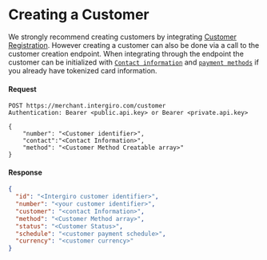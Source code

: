 # Creating a Customer

We strongly recommend creating customers by integrating [Customer Registration](./customer-registration.html#customer-registration). 
However creating a customer can also be done via a call to the customer creation endpoint.
When integrating through the endpoint the customer can be initialized with [`Contact information`](../../integrate/acquiring/reference.html#contact) 
and [`payment methods`](./customer-methods.html#customer-methods) if you already have tokenized card information.

#### Request
``` {1}
POST https://merchant.intergiro.com/customer
Authentication: Bearer <public.api.key> or Bearer <private.api.key>

{
    "number": "<Customer identifier>",
    "contact":"<Contact Information>",
    "method": "<Customer Method Creatable array>"
}
```

#### Response
``` JSON
{
  "id": "<Intergiro customer identifier>",
  "number": "<your customer identifier>",
  "customer": "<contact Information>",
  "method": "<Customer Method array>",
  "status": "<Customer Status>",
  "schedule": "<customer payment schedule>",
  "currency": "<customer currency>"
}
```

<!-- Part of the reponse
"total": "<total customer balance>",
"balance": "<items paid with customer balance>", -->
